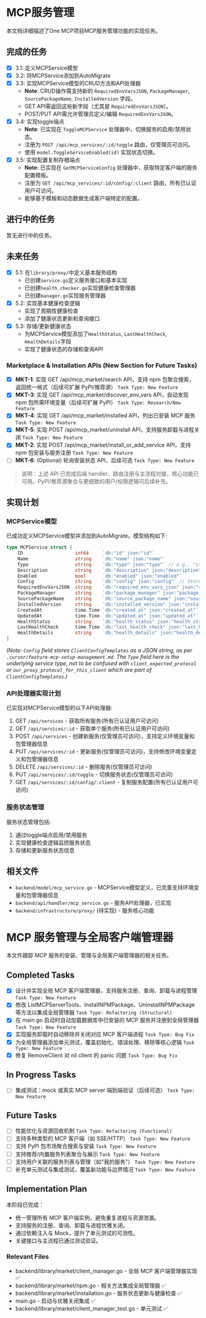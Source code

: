 # MCP服务管理

本文档详细描述了One MCP项目MCP服务管理功能的实现任务。

## 完成的任务

- [x] 3.1: 定义MCPService模型
- [x] 3.2: 将MCPService添加到AutoMigrate
- [x] 3.3: 实现MCPService模型的CRUD方法和API处理器
    - **Note**: CRUD操作需支持新的 `RequiredEnvVarsJSON`, `PackageManager`, `SourcePackageName`, `InstalledVersion` 字段。
    - GET API需返回这些新字段（尤其是 `RequiredEnvVarsJSON`）。
    - POST/PUT API需允许管理员定义/编辑 `RequiredEnvVarsJSON`。
- [x] 3.4: 实现toggle端点
    - **Note**: 已实现在 `ToggleMCPService` 处理器中，切换服务的启用/禁用状态。
    - 注册为 `POST /api/mcp_services/:id/toggle` 路由，仅管理员可访问。
    - 使用 `model.ToggleServiceEnabled(id)` 实现状态切换。
- [x] 3.5: 实现配置复制存根端点
    - **Note**: 已实现在 `GetMCPServiceConfig` 处理器中，获取特定客户端的服务配置模板。
    - 注册为 `GET /api/mcp_services/:id/config/:client` 路由，所有已认证用户可访问。
    - 能够基于模板和动态数据生成客户端特定的配置。

## 进行中的任务

暂无进行中的任务。

## 未来任务

- [x] 5.1: 在`library/proxy/`中定义基本服务结构
  - 已创建`service.go`定义服务接口和基本实现
  - 已创建`health_checker.go`实现健康检查管理器
  - 已创建`manager.go`实现服务管理器
- [x] 5.2: 实现基本健康检查逻辑
  - 实现了周期性健康检查
  - 添加了健康状态更新和查询接口
- [x] 5.3: 存储/更新健康状态
  - 为MCPService模型添加了`HealthStatus`, `LastHealthCheck`, `HealthDetails`字段
  - 实现了健康状态的存储和查询API

### Marketplace & Installation APIs (New Section for Future Tasks)
- [x] **MKT-1**: 实现 GET /api/mcp_market/search API，支持 npm 包聚合搜索，返回统一格式（后续可扩展 PyPI/推荐源） `Task Type: New Feature`
- [x] **MKT-3**: 实现 GET /api/mcp_market/discover_env_vars API，自动发现 npm 包所需环境变量（后续可扩展 PyPI） `Task Type: Research/New Feature`
- [x] **MKT-4**: 实现 GET /api/mcp_market/installed API，列出已安装 MCP 服务 `Task Type: New Feature`
- [x] **MKT-5**: 实现 POST /api/mcp_market/uninstall API，支持服务卸载与进程关闭 `Task Type: New Feature`
- [x] **MKT-2**: 实现 POST /api/mcp_market/install_or_add_service API，支持 npm 包安装与服务注册 `Task Type: New Feature`
- [ ] **MKT-6**: (Optional) 轮询安装状态 API，后续可选 `Task Type: New Feature`

> 说明：上述 API 已完成后端 handler、路由注册与主流程对接，核心功能已可用。PyPI/推荐源聚合与更细致的用户/权限逻辑可后续补充。

## 实现计划

### MCPService模型

已成功定义MCPService模型并添加到AutoMigrate。模型结构如下:

```go
type MCPService struct {
    ID                   int64     `db:"id" json:"id"`
    Name                 string    `db:"name" json:"name"`
    Type                 string    `db:"type" json:"type"` // e.g., "stdio", "remote", "sse", "streamable_http"
    Description          string    `db:"description" json:"description"`
    Enabled              bool      `db:"enabled" json:"enabled"`
    Config               string    `db:"config" json:"config"` // Stores ClientConfigTemplates JSON string
    RequiredEnvVarsJSON  string    `db:"required_env_vars_json" json:"required_env_vars_json,omitempty"` // JSON array of {name, description, is_secret, optional, default_value}
    PackageManager       string    `db:"package_manager" json:"package_manager,omitempty"` // e.g., "npm", "pypi", filled if installed from marketplace
    SourcePackageName    string    `db:"source_package_name" json:"source_package_name,omitempty"` // e.g., "@org/package", filled if installed from marketplace
    InstalledVersion     string    `db:"installed_version" json:"installed_version,omitempty"` // Version installed from marketplace
    CreatedAt            time.Time `db:"created_at" json:"created_at"`
    UpdatedAt            time.Time `db:"updated_at" json:"updated_at"`
    HealthStatus         string    `db:"health_status" json:"health_status,omitempty"`
    LastHealthCheck      time.Time `db:"last_health_check" json:"last_health_check,omitempty"`
    HealthDetails        string    `db:"health_details" json:"health_details,omitempty"`
}
```

*(Note: `Config` field stores `ClientConfigTemplates` as a JSON string, as per `.cursor/feature-mcp-setup-management.md`. The `Type` field here is the underlying service type, not to be confused with `client_expected_protocol` or `our_proxy_protocol_for_this_client` which are part of `ClientConfigTemplates`.)*

### API处理器实现计划

已实现对MCPService模型的以下API处理器:

1. GET `/api/services` - 获取所有服务(所有已认证用户可访问)
2. GET `/api/services/:id` - 获取单个服务(所有已认证用户可访问)
3. POST `/api/services` - 创建新服务(仅管理员可访问)，支持定义环境变量和包管理器信息
4. PUT `/api/services/:id` - 更新服务(仅管理员可访问)，支持修改环境变量定义和包管理器信息
5. DELETE `/api/services/:id` - 删除服务(仅管理员可访问)
6. PUT `/api/services/:id/toggle` - 切换服务状态(仅管理员可访问)
7. GET `/api/services/:id/config/:client` - 复制服务配置(所有已认证用户可访问)

### 服务状态管理

服务状态管理包括:

1. 通过toggle端点启用/禁用服务
2. 实现健康检查逻辑监控服务状态
3. 存储和更新服务状态信息

## 相关文件

- `backend/model/mcp_service.go` - MCPService模型定义，已完善支持环境变量和包管理器信息
- `backend/api/handler/mcp_service.go` - 服务API处理器，已实现
- `backend/infrastructure/proxy/` (待实现) - 服务核心功能

# MCP 服务管理与全局客户端管理器

本文件跟踪 MCP 服务的安装、管理与全局客户端管理器的相关任务。

## Completed Tasks

- [x] 设计并实现全局 MCP 客户端管理器，支持服务注册、查询、卸载与进程管理 `Task Type: New Feature`
- [x] 修改 ListMCPServerTools、InstallNPMPackage、UninstallNPMPackage 等方法以集成全局管理器 `Task Type: Refactoring (Structural)`
- [x] 在 main.go 启动时自动加载数据库中已安装的 MCP 服务并注册到全局管理器 `Task Type: New Feature`
- [x] 实现服务卸载时自动移除并关闭对应 MCP 客户端进程 `Task Type: Bug Fix`
- [x] 为全局管理器添加单元测试，覆盖初始化、错误处理、移除等核心逻辑 `Task Type: New Feature`
- [x] 修复 RemoveClient 对 nil client 的 panic 问题 `Task Type: Bug Fix`

## In Progress Tasks

- [ ] 集成测试：mock 或真实 MCP server 端到端验证（后续可选） `Task Type: New Feature`

## Future Tasks

- [ ] 性能优化与资源回收机制 `Task Type: Refactoring (Functional)`
- [ ] 支持多种类型的 MCP 客户端（如 SSE/HTTP） `Task Type: New Feature`
- [ ] 支持 PyPI 包市场聚合搜索与安装 `Task Type: New Feature`
- [ ] 支持推荐/内置服务列表聚合与展示 `Task Type: New Feature`
- [ ] 支持用户关联的服务列表与管理（如"我的服务"） `Task Type: New Feature`
- [ ] 补充单元测试与集成测试，覆盖新功能与边界情况 `Task Type: New Feature`

## Implementation Plan

本阶段已完成：
- 统一管理所有 MCP 客户端实例，避免重复进程与资源泄漏。
- 支持服务的注册、查询、卸载与进程优雅关闭。
- 通过依赖注入与 Mock，提升了单元测试的可测性。
- 关键接口与主流程已通过测试验证。

### Relevant Files

- backend/library/market/client_manager.go - 全局 MCP 客户端管理器实现 ✅
- backend/library/market/npm.go - 相关方法集成全局管理器 ✅
- backend/library/market/installation.go - 服务状态更新与健康检查 ✅
- main.go - 启动与优雅关闭集成 ✅
- backend/library/market/client_manager_test.go - 单元测试 ✅ 